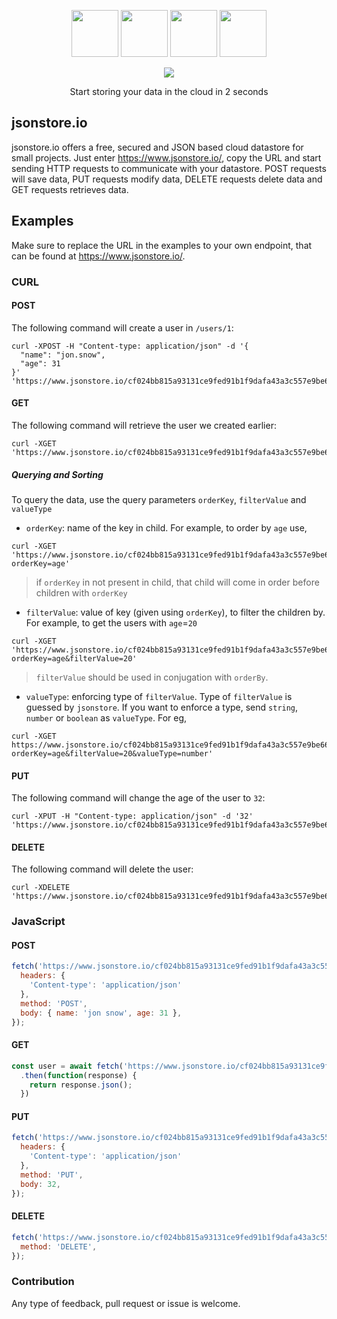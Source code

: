 <p align="center">
<img src="https://wpoffice365.com/wp-content/uploads/2017/07/react-logo.png" height="75" />
<img src="https://i.cloudup.com/zfY6lL7eFa-3000x3000.png" height="75" />
<img src="https://cdn-images-1.medium.com/max/960/1*pxfq-ikL8zPE3RyGB2xbng.png" height="75" />
<img src="https://www.vectorlogo.zone/logos/js_webpack/js_webpack-card.png" height="75" />
</p>
<p align="center">
<a href="https://www.jsonstore.io/">
  <img src="logo.png" />
<a />
</p>
<p align="center">
Start storing your data in the cloud in 2 seconds
</p>

## jsonstore.io
jsonstore.io offers a free, secured and JSON based cloud datastore for small projects.
Just enter https://www.jsonstore.io/, copy the URL and start sending HTTP requests to communicate with your datastore.
POST requests will save data, PUT requests modify data, DELETE requests delete data and GET requests retrieves data.

## Examples
Make sure to replace the URL in the examples to your own endpoint, that can be found at https://www.jsonstore.io/.
### CURL
#### POST
The following command will create a user in `/users/1`:
```shell
curl -XPOST -H "Content-type: application/json" -d '{
  "name": "jon.snow",
  "age": 31
}' 'https://www.jsonstore.io/cf024bb815a93131ce9fed91b1f9dafa43a3c557e9be66e66fd76df5c64f10fe/users/1'
```

#### GET
The following command will retrieve the user we created earlier:
```shell
curl -XGET 'https://www.jsonstore.io/cf024bb815a93131ce9fed91b1f9dafa43a3c557e9be66e66fd76df5c64f10fe/users/1'
```

##### Querying and Sorting
To query the data, use the query parameters `orderKey`, `filterValue` and `valueType`

- `orderKey`: name of the key in child. For example, to order by `age` use,
```shell
curl -XGET 'https://www.jsonstore.io/cf024bb815a93131ce9fed91b1f9dafa43a3c557e9be66e66fd76df5c64f10fe/users?orderKey=age'
```

> if `orderKey` in not present in child, that child will come in order before children with `orderKey`

- `filterValue`: value of key (given using `orderKey`), to filter the children by. For example, to get the users with `age`=`20`
```shell
curl -XGET 'https://www.jsonstore.io/cf024bb815a93131ce9fed91b1f9dafa43a3c557e9be66e66fd76df5c64f10fe/users?orderKey=age&filterValue=20'
```
> `filterValue` should be used in conjugation with `orderBy`.

- `valueType`: enforcing type of `filterValue`. Type of `filterValue` is guessed by `jsonstore`. If you want to enforce a type, send `string`, `number` or `boolean` as `valueType`. For eg,
```shell
curl -XGET https://www.jsonstore.io/cf024bb815a93131ce9fed91b1f9dafa43a3c557e9be66e66fd76df5c64f10fe/users?orderKey=age&filterValue=20&valueType=number'
```

#### PUT
The following command will change the age of the user to `32`:
```shell
curl -XPUT -H "Content-type: application/json" -d '32' 'https://www.jsonstore.io/cf024bb815a93131ce9fed91b1f9dafa43a3c557e9be66e66fd76df5c64f10fe/users/1/age'
```

#### DELETE
The following command will delete the user:
```shell
curl -XDELETE 'https://www.jsonstore.io/cf024bb815a93131ce9fed91b1f9dafa43a3c557e9be66e66fd76df5c64f10fe/users/1'
```

### JavaScript
#### POST
```js
fetch('https://www.jsonstore.io/cf024bb815a93131ce9fed91b1f9dafa43a3c557e9be66e66fd76df5c64f10fe/users/1', {
  headers: {
    'Content-type': 'application/json'
  },
  method: 'POST',
  body: { name: 'jon snow', age: 31 },
});
```

#### GET
```js
const user = await fetch('https://www.jsonstore.io/cf024bb815a93131ce9fed91b1f9dafa43a3c557e9be66e66fd76df5c64f10fe/users/1')
  .then(function(response) {
    return response.json();
  })
```

#### PUT
```js
fetch('https://www.jsonstore.io/cf024bb815a93131ce9fed91b1f9dafa43a3c557e9be66e66fd76df5c64f10fe/users/1/age', {
  headers: {
    'Content-type': 'application/json'
  },
  method: 'PUT',
  body: 32,
});
```

#### DELETE
```js
fetch('https://www.jsonstore.io/cf024bb815a93131ce9fed91b1f9dafa43a3c557e9be66e66fd76df5c64f10fe/users/1', {
  method: 'DELETE',
});
```

### Contribution
Any type of feedback, pull request or issue is welcome.
